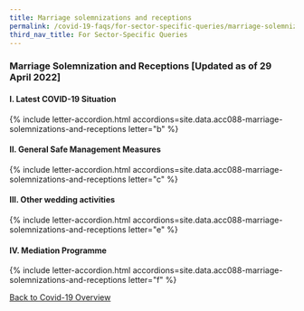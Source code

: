```yaml
---
title: Marriage solemnizations and receptions
permalink: /covid-19-faqs/for-sector-specific-queries/marriage-solemnizations-and-receptions
third_nav_title: For Sector-Specific Queries
---
```


### Marriage Solemnization and Receptions [Updated as of 29 April 2022]

#### I. Latest COVID-19 Situation

{% include letter-accordion.html accordions=site.data.acc088-marriage-solemnizations-and-receptions letter="b" %}

#### II. General Safe Management Measures

{% include letter-accordion.html accordions=site.data.acc088-marriage-solemnizations-and-receptions letter="c" %}

#### III. Other wedding activities

{% include letter-accordion.html accordions=site.data.acc088-marriage-solemnizations-and-receptions letter="e" %}

#### IV. Mediation Programme

{% include letter-accordion.html accordions=site.data.acc088-marriage-solemnizations-and-receptions letter="f" %}

[Back to Covid-19 Overview](/covid/)

<script src="/jquery/jquery.min.js"></script>
<script src="/jquery/resize-tables.js"></script>
